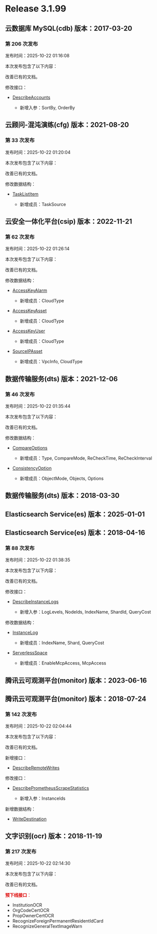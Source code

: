 # Release 3.1.99

## 云数据库 MySQL(cdb) 版本：2017-03-20

### 第 206 次发布

发布时间：2025-10-22 01:16:08

本次发布包含了以下内容：

改善已有的文档。

修改接口：

* [DescribeAccounts](https://cloud.tencent.com/document/api/236/17499)

	* 新增入参：SortBy, OrderBy




## 云顾问-混沌演练(cfg) 版本：2021-08-20

### 第 33 次发布

发布时间：2025-10-22 01:20:04

本次发布包含了以下内容：

改善已有的文档。

修改数据结构：

* [TaskListItem](https://cloud.tencent.com/document/api/1500/71784#TaskListItem)

	* 新增成员：TaskSource




## 云安全一体化平台(csip) 版本：2022-11-21

### 第 62 次发布

发布时间：2025-10-22 01:26:14

本次发布包含了以下内容：

改善已有的文档。

修改数据结构：

* [AccessKeyAlarm](https://cloud.tencent.com/document/api/664/90825#AccessKeyAlarm)

	* 新增成员：CloudType

* [AccessKeyAsset](https://cloud.tencent.com/document/api/664/90825#AccessKeyAsset)

	* 新增成员：CloudType

* [AccessKeyUser](https://cloud.tencent.com/document/api/664/90825#AccessKeyUser)

	* 新增成员：CloudType

* [SourceIPAsset](https://cloud.tencent.com/document/api/664/90825#SourceIPAsset)

	* 新增成员：VpcInfo, CloudType




## 数据传输服务(dts) 版本：2021-12-06

### 第 46 次发布

发布时间：2025-10-22 01:35:44

本次发布包含了以下内容：

改善已有的文档。

修改数据结构：

* [CompareOptions](https://cloud.tencent.com/document/api/571/82108#CompareOptions)

	* 新增成员：Type, CompareMode, ReCheckTime, ReCheckInterval

* [ConsistencyOption](https://cloud.tencent.com/document/api/571/82108#ConsistencyOption)

	* 新增成员：ObjectMode, Objects, Options




## 数据传输服务(dts) 版本：2018-03-30



## Elasticsearch Service(es) 版本：2025-01-01



## Elasticsearch Service(es) 版本：2018-04-16

### 第 88 次发布

发布时间：2025-10-22 01:38:35

本次发布包含了以下内容：

改善已有的文档。

修改接口：

* [DescribeInstanceLogs](https://cloud.tencent.com/document/api/845/33760)

	* 新增入参：LogLevels, NodeIds, IndexName, ShardId, QueryCost


修改数据结构：

* [InstanceLog](https://cloud.tencent.com/document/api/845/30634#InstanceLog)

	* 新增成员：IndexName, Shard, QueryCost

* [ServerlessSpace](https://cloud.tencent.com/document/api/845/30634#ServerlessSpace)

	* 新增成员：EnableMcpAccess, McpAccess




## 腾讯云可观测平台(monitor) 版本：2023-06-16



## 腾讯云可观测平台(monitor) 版本：2018-07-24

### 第 142 次发布

发布时间：2025-10-22 02:04:44

本次发布包含了以下内容：

改善已有的文档。

新增接口：

* [DescribeRemoteWrites](https://cloud.tencent.com/document/api/248/124448)

修改接口：

* [DescribePrometheusScrapeStatistics](https://cloud.tencent.com/document/api/248/124007)

	* 新增入参：InstanceIds


新增数据结构：

* [WriteDestination](https://cloud.tencent.com/document/api/248/30354#WriteDestination)



## 文字识别(ocr) 版本：2018-11-19

### 第 217 次发布

发布时间：2025-10-22 02:14:30

本次发布包含了以下内容：

改善已有的文档。

<font color="#dd0000">**预下线接口**：</font>

* InstitutionOCR
* OrgCodeCertOCR
* PropOwnerCertOCR
* RecognizeForeignPermanentResidentIdCard
* RecognizeGeneralTextImageWarn



